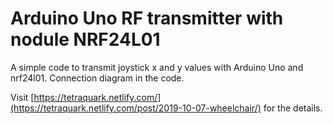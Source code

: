 # Arduino Uno RF transmitter with nodule NRF24L01
A simple code to transmit joystick x and y values with Arduino Uno and nrf24l01. Connection diagram in the code.

Visit [https://tetraquark.netlify.com/](https://tetraquark.netlify.com/post/2019-10-07-wheelchair/)  for the details.




